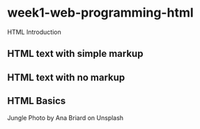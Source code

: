 # week1-web-programming-html
HTML Introduction

<h2>HTML text with simple markup</h2>

<h2>HTML text with no markup</h2>

<h2>HTML Basics</h2>

<p>Jungle Photo by Ana Briard on Unsplash<p>
